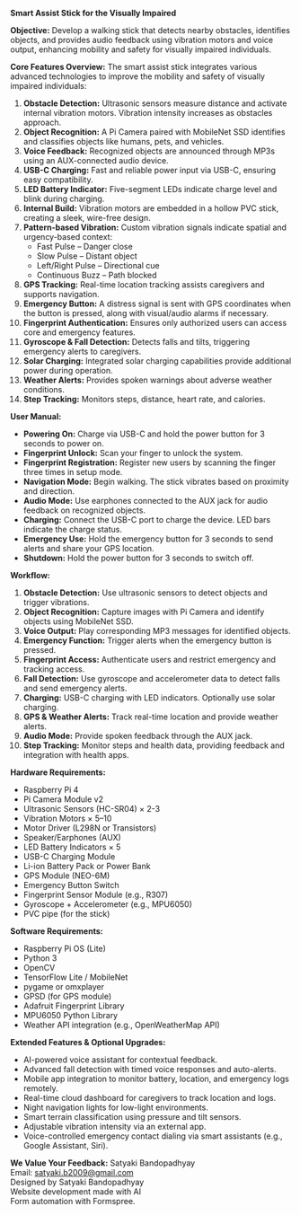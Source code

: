 **Smart Assist Stick for the Visually Impaired**

**Objective:**
Develop a walking stick that detects nearby obstacles, identifies objects, and provides audio feedback using vibration motors and voice output, enhancing mobility and safety for visually impaired individuals.

**Core Features Overview:**
The smart assist stick integrates various advanced technologies to improve the mobility and safety of visually impaired individuals:

1. **Obstacle Detection:** Ultrasonic sensors measure distance and activate internal vibration motors. Vibration intensity increases as obstacles approach.
2. **Object Recognition:** A Pi Camera paired with MobileNet SSD identifies and classifies objects like humans, pets, and vehicles.
3. **Voice Feedback:** Recognized objects are announced through MP3s using an AUX-connected audio device.
4. **USB-C Charging:** Fast and reliable power input via USB-C, ensuring easy compatibility.
5. **LED Battery Indicator:** Five-segment LEDs indicate charge level and blink during charging.
6. **Internal Build:** Vibration motors are embedded in a hollow PVC stick, creating a sleek, wire-free design.
7. **Pattern-based Vibration:** Custom vibration signals indicate spatial and urgency-based context:
   - Fast Pulse – Danger close
   - Slow Pulse – Distant object
   - Left/Right Pulse – Directional cue
   - Continuous Buzz – Path blocked
8. **GPS Tracking:** Real-time location tracking assists caregivers and supports navigation.
9. **Emergency Button:** A distress signal is sent with GPS coordinates when the button is pressed, along with visual/audio alarms if necessary.
10. **Fingerprint Authentication:** Ensures only authorized users can access core and emergency features.
11. **Gyroscope & Fall Detection:** Detects falls and tilts, triggering emergency alerts to caregivers.
12. **Solar Charging:** Integrated solar charging capabilities provide additional power during operation.
13. **Weather Alerts:** Provides spoken warnings about adverse weather conditions.
14. **Step Tracking:** Monitors steps, distance, heart rate, and calories.

**User Manual:**
- **Powering On:** Charge via USB-C and hold the power button for 3 seconds to power on.
- **Fingerprint Unlock:** Scan your finger to unlock the system.
- **Fingerprint Registration:** Register new users by scanning the finger three times in setup mode.
- **Navigation Mode:** Begin walking. The stick vibrates based on proximity and direction.
- **Audio Mode:** Use earphones connected to the AUX jack for audio feedback on recognized objects.
- **Charging:** Connect the USB-C port to charge the device. LED bars indicate the charge status.
- **Emergency Use:** Hold the emergency button for 3 seconds to send alerts and share your GPS location.
- **Shutdown:** Hold the power button for 3 seconds to switch off.

**Workflow:**
1. **Obstacle Detection:** Use ultrasonic sensors to detect objects and trigger vibrations.
2. **Object Recognition:** Capture images with Pi Camera and identify objects using MobileNet SSD.
3. **Voice Output:** Play corresponding MP3 messages for identified objects.
4. **Emergency Function:** Trigger alerts when the emergency button is pressed.
5. **Fingerprint Access:** Authenticate users and restrict emergency and tracking access.
6. **Fall Detection:** Use gyroscope and accelerometer data to detect falls and send emergency alerts.
7. **Charging:** USB-C charging with LED indicators. Optionally use solar charging.
8. **GPS & Weather Alerts:** Track real-time location and provide weather alerts.
9. **Audio Mode:** Provide spoken feedback through the AUX jack.
10. **Step Tracking:** Monitor steps and health data, providing feedback and integration with health apps.

**Hardware Requirements:**
- Raspberry Pi 4
- Pi Camera Module v2
- Ultrasonic Sensors (HC-SR04) × 2-3
- Vibration Motors × 5–10
- Motor Driver (L298N or Transistors)
- Speaker/Earphones (AUX)
- LED Battery Indicators × 5
- USB-C Charging Module
- Li-ion Battery Pack or Power Bank
- GPS Module (NEO-6M)
- Emergency Button Switch
- Fingerprint Sensor Module (e.g., R307)
- Gyroscope + Accelerometer (e.g., MPU6050)
- PVC pipe (for the stick)

**Software Requirements:**
- Raspberry Pi OS (Lite)
- Python 3
- OpenCV
- TensorFlow Lite / MobileNet
- pygame or omxplayer
- GPSD (for GPS module)
- Adafruit Fingerprint Library
- MPU6050 Python Library
- Weather API integration (e.g., OpenWeatherMap API)

**Extended Features & Optional Upgrades:**
- AI-powered voice assistant for contextual feedback.
- Advanced fall detection with timed voice responses and auto-alerts.
- Mobile app integration to monitor battery, location, and emergency logs remotely.
- Real-time cloud dashboard for caregivers to track location and logs.
- Night navigation lights for low-light environments.
- Smart terrain classification using pressure and tilt sensors.
- Adjustable vibration intensity via an external app.
- Voice-controlled emergency contact dialing via smart assistants (e.g., Google Assistant, Siri).

**We Value Your Feedback:**
Satyaki Bandopadhyay  
Email: satyaki.b2009@gmail.com  
Designed by Satyaki Bandopadhyay  
Website development made with AI  
Form automation with Formspree.
